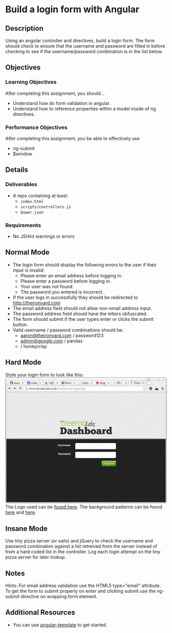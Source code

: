 # Build a login form with Angular

## Description
Using an angular controller and directives, build a login form. The form should check to ensure that the username and password are filled in before checking to see if the username/password combination is in the list below.


## Objectives

### Learning Objectives

After completing this assignment, you should…

* Understand how do form validation in angular.
* Understand how to reference properties within a model inside of ng directives.


### Performance Objectives

After completing this assignment, you be able to effectively use

* ng-submit
* $window

## Details

### Deliverables

* A repo containing at least:
  * `index.html`
  * `scripts/controllers.js`
  * `bower.json`

### Requirements

* No JSHint warnings or errors


## Normal Mode
* The login form should display the following errors to the user if their input is invalid:
	* Please enter an email address before logging in.
	* Please enter a password before logging in.
	* Your user was not found.
	* The password you entered is incorrect.
* If the user logs in successfully they should be redirected to http://theironyard.com
* The email address field should not allow non-email address input.
* The password address field should have the letters obfuscated.
* The form should submit if the user types enter or clicks the submit button.
* Valid username / password combinations should be:
	* aaron@theironyard.com / password123
	* admin@google.com / pandas
	* <your email address> / honeycrisp

## Hard Mode
Style your login form to look like this:
![Designed](login.png)
The Logo used can be [found here](treemoLabs-logo.png). The background patterns can be found [here](bg-login-top.png) and [here](bg-login.png).

## Insane Mode
Use tiny pizza server (or sails) and jQuery to check the username and password combination against a list retreived from the server instead of from a hard coded list in the controller. Log each login attempt on the tiny pizza server for later lookup.

## Notes

Hints: For email address validation use the HTML5 type="email" attribute. To get the form to submit properly on enter and clicking submit use the ng-submit directive on wrapping form element.

## Additional Resources

* You can use [angular-template](https://github.com/TIY-Austin-Front-End-Engineering/angular-template) to get started.
